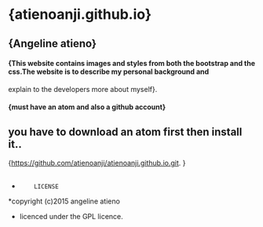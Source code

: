 # {atienoanji.github.io}
## {Angeline atieno}
#### {This website contains images and styles from both the bootstrap and the css.The website is to describe my personal background and 
explain to the developers more about myself}.
####  **{must have an atom and also a github account}**
## you have to download an atom first then install it..
{https://github.com/atienoanji/atienoanji.github.io.git. }
## 
*         LICENSE
*copyright (c)2015 angeline atieno
* licenced under the GPL licence.


